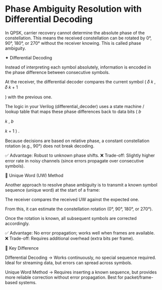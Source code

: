 # Phase Ambiguity Resolution with Differential Decoding

In QPSK, carrier recovery cannot determine the absolute phase of the constellation. This means the received constellation can be rotated by 0°, 90°, 180°, or 270° without the receiver knowing. This is called phase ambiguity.

✦ Differential Decoding

Instead of interpreting each symbol absolutely, information is encoded in the phase difference between consecutive symbols.

At the receiver, the differential decoder compares the current symbol (
𝛿
𝑘
,
𝛿
𝑘
+
1
​

) with the previous one.

The logic in your Verilog (differential_decoder) uses a state machine / lookup table that maps these phase differences back to data bits 
(
𝑏

𝑘
,
𝑏

𝑘
+
1
)
.

Because decisions are based on relative phase, a constant constellation rotation (e.g., 90°) does not break decoding.

✅ Advantage: Robust to unknown phase shifts.
❌ Trade-off: Slightly higher error rate in noisy channels (since errors propagate over consecutive symbols).

🔹 Unique Word (UW) Method

Another approach to resolve phase ambiguity is to transmit a known symbol sequence (unique word) at the start of a frame:

The receiver compares the received UW against the expected one.

From this, it can estimate the constellation rotation (0°, 90°, 180°, or 270°).

Once the rotation is known, all subsequent symbols are corrected accordingly.

✅ Advantage: No error propagation; works well when frames are available.
❌ Trade-off: Requires additional overhead (extra bits per frame).

🔹 Key Difference

Differential Decoding → Works continuously, no special sequence required. Ideal for streaming data, but errors can spread across symbols.

Unique Word Method → Requires inserting a known sequence, but provides more reliable correction without error propagation. Best for packet/frame-based systems.
